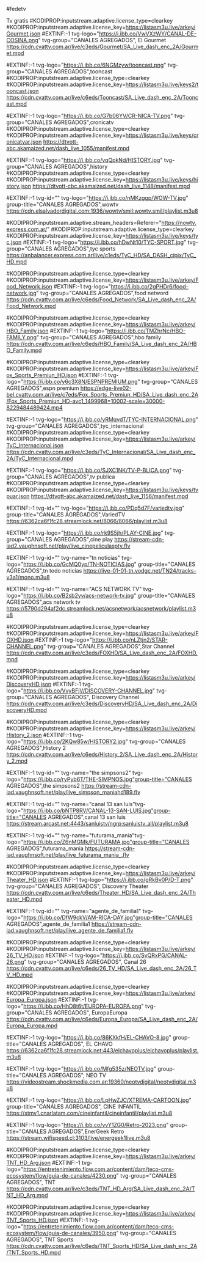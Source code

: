 
#fedetv

Tv gratis 
#KODIPROP:inputstream.adaptive.license_type=clearkey
#KODIPROP:inputstream.adaptive.license_key=https://listasm3u.live/arkey/Gourmet.json
#EXTINF:-1 tvg-logo="https://i.ibb.co/VwVXzWY/CANAL-DE-COSINA.png" tvg-group="CANALES AGREGADOS", El Gourmet 
https://cdn.cvattv.com.ar/live/c3eds/Gourmet/SA_Live_dash_enc_2A/Gourmet.mpd

#EXTINF:-1 tvg-logo="https://i.ibb.co/6NGMzyw/tooncast.png" tvg-group="CANALES AGREGADOS",tooncast
#KODIPROP:inputstream.adaptive.license_type=clearkey
#KODIPROP:inputstream.adaptive.license_key=https://listasm3u.live/keys2/tooncast.json
https://cdn.cvattv.com.ar/live/c6eds/Tooncast/SA_Live_dash_enc_2A/Tooncast.mpd

#EXTINF:-1 tvg-logo="https://i.ibb.co/G7b06YV/CR-NICA-TV.png" tvg-group="CANALES AGREGADOS",cronicatv
#KODIPROP:inputstream.adaptive.license_type=clearkey
#KODIPROP:inputstream.adaptive.license_key=https://listasm3u.live/keys/cronicatvar.json
https://dtvott-abc.akamaized.net/dash_live_1055/manifest.mpd

#EXTINF:-1 tvg-logo="https://i.ibb.co/vqQpkNd/HISTORY.jpg" tvg-group="CANALES AGREGADOS",history
#KODIPROP:inputstream.adaptive.license_type=clearkey
#KODIPROP:inputstream.adaptive.license_key=https://listasm3u.live/keys/history.json
https://dtvott-cbc.akamaized.net/dash_live_1148/manifest.mpd

#EXTINF:-1 tvg-id="" tvg-logo="https://i.ibb.co/nMKzggp/WOW-TV.jpg" group-title="CANALES AGREGADOS",wowtv
https://cdn.elsalvadordigital.com:1936/wowtv/smil:wowtv.smil/playlist.m3u8

#KODIPROP:inputstream.adaptive.stream_headers=Referer="https://nowtv.express.com.ar/"
#KODIPROP:inputstream.adaptive.license_type=clearkey
#KODIPROP:inputstream.adaptive.license_key=https://listasm3u.live/keys/tyc.json
#EXTINF:-1 tvg-logo="https://i.ibb.co/hDwNt10/TYC-SPORT.jpg" tvg-group="CANALES AGREGADOS",tyc sports
https://anbalancer.express.com.ar/live/c1eds/TyC_HD/SA_DASH_cipix/TyC_HD.mpd

#KODIPROP:inputstream.adaptive.license_type=clearkey
#KODIPROP:inputstream.adaptive.license_key=https://listasm3u.live/arkey/Food_Network.json
#EXTINF:-1 tvg-logo="https://i.ibb.co/2gPHDr6/food-network.jpg" tvg-group="CANALES AGREGADOS",food netword
https://cdn.cvattv.com.ar/live/c6eds/Food_Network/SA_Live_dash_enc_2A/Food_Network.mpd

#KODIPROP:inputstream.adaptive.license_type=clearkey
#KODIPROP:inputstream.adaptive.license_key=https://listasm3u.live/arkey/HBO_Family.json
#EXTINF:-1 tvg-logo="https://i.ibb.co/TMZhrNc/HBO-FAMILY.png" tvg-group="CANALES AGREGADOS",hbo family
https://cdn.cvattv.com.ar/live/c6eds/HBO_Family/SA_Live_dash_enc_2A/HBO_Family.mpd

#KODIPROP:inputstream.adaptive.license_type=clearkey
#KODIPROP:inputstream.adaptive.license_key=https://listasm3u.live/arkey/Fox_Sports_Premiun_HD.json
#EXTINF:-1 tvg-logo="https://i.ibb.co/y6c3X8N/ESPNPREMIUM.png" tvg-group="CANALES AGREGADOS",espn premium
https://edge-live02-bel.cvattv.com.ar/live/c7eds/Fox_Sports_Premiun_HD/SA_Live_dash_enc_2A/Fox_Sports_Premiun_HD-avc1_1499968=10002-scale=30000-8229484489424.mp4

#EXTINF:-1 tvg-logo="https://i.ibb.co/yRMqvdT/TYC-INTERNACIONAL.png" tvg-group="CANALES AGREGADOS",tyc_internacional
#KODIPROP:inputstream.adaptive.license_type=clearkey
#KODIPROP:inputstream.adaptive.license_key=https://listasm3u.live/arkey/TyC_Internacional.json
https://cdn.cvattv.com.ar/live/c3eds/TyC_Internacional/SA_Live_dash_enc_2A/TyC_Internacional.mpd

#EXTINF:-1 tvg-logo="https://i.ibb.co/SJXC1NK/TV-P-BLICA.png" tvg-group="CANALES AGREGADOS",tv publica
#KODIPROP:inputstream.adaptive.license_type=clearkey
#KODIPROP:inputstream.adaptive.license_key=https://listasm3u.live/keys/tvpuar.json
https://dtvott-abc.akamaized.net/dash_live_1156/manifest.mpd

#EXTINF:-1 tvg-id="" tvg-logo="https://i.ibb.co/PDq5d7F/variedtv.jpg" group-title="CANALES AGREGADOS",VariedTV
https://6362ca6f1fc28.streamlock.net/8066/8066/playlist.m3u8

#EXTINF:-1 tvg-logo="https://i.ibb.co/rk9S5jh/PLAY-CINE.jpg" tvg-group="CANALES AGREGADOS",cine play
https://stream-cdn-iad2.vaughnsoft.net/play/live_cinepeliculaspty.flv

#EXTINF:-1 tvg-id="" tvg-name="tn noticias" tvg-logo="https://i.ibb.co/GcMQ0yp/TN-NOTICIAS.jpg" group-title="CANALES AGREGADOS",tn todo noticias
https://live-01-01-tn.vodgc.net/TN24/tracks-v3a1/mono.m3u8

#EXTINF:-1 tvg-id="" tvg-name="ACS NETWORK TV" tvg-logo="https://i.ibb.co/B2sb2yv/acs-network-tv.jpg" group-title="CANALES AGREGADOS",acs network tv
https://5790d294af2dc.streamlock.net/acsnetwork/acsnetwork/playlist.m3u8

#KODIPROP:inputstream.adaptive.license_type=clearkey
#KODIPROP:inputstream.adaptive.license_key=https://listasm3u.live/arkey/FOXHD.json
#EXTINF:-1 tvg-logo="https://i.ibb.co/nLZtjn2/STAR-CHANNEL.png" tvg-group="CANALES AGREGADOS",Star Channel 
https://cdn.cvattv.com.ar/live/c3eds/FOXHD/SA_Live_dash_enc_2A/FOXHD.mpd

#KODIPROP:inputstream.adaptive.license_type=clearkey
#KODIPROP:inputstream.adaptive.license_key=https://listasm3u.live/arkey/DiscoveryHD.json
#EXTINF:-1 tvg-logo="https://i.ibb.co/VvyBFjV/DISCOVERY-CHANNEL.jpg" tvg-group="CANALES AGREGADOS", Discovery Channel 
https://cdn.cvattv.com.ar/live/c3eds/DiscoveryHD/SA_Live_dash_enc_2A/DiscoveryHD.mpd

#KODIPROP:inputstream.adaptive.license_type=clearkey
#KODIPROP:inputstream.adaptive.license_key=https://listasm3u.live/arkey/History_2.json
#EXTINF:-1 tvg-logo="https://i.ibb.co/2KQw85w/HISTORY2.jpg" tvg-group="CANALES AGREGADOS",History 2 
https://cdn.cvattv.com.ar/live/c6eds/History_2/SA_Live_dash_enc_2A/History_2.mpd

#EXTINF:-1 tvg-id="" tvg-name="the simpsons2" tvg-logo="https://i.ibb.co/ryPyb6T/THE-SIMPNOS.jpg"group-title="CANALES AGREGADOS",the simpsons2
https://stream-cdn-iad.vaughnsoft.net/play/live_simpson_maniahd189.flv

#EXTINF:-1 tvg-id="" tvg-name="canal 13 san luis"tvg-logo="https://i.ibb.co/bNTP8RV/CANAL-13-SAN-LUIS.jpg"group-title="CANALES AGREGADOS",canal 13 san luis
https://stream.arcast.net:4443/sanluistv/ngrp:sanluistv_all/playlist.m3u8

#EXTINF:-1 tvg-id="" tvg-name="futurama_mania"tvg-logo="https://i.ibb.co/Z6nMGMk/FUTURAMA.jpg"group-title="CANALES AGREGADOS",futurama_mania
https://stream-cdn-iad.vaughnsoft.net/play/live_futurama_mania_.flv

#KODIPROP:inputstream.adaptive.license_type=clearkey
#KODIPROP:inputstream.adaptive.license_key=https://listasm3u.live/arkey/Theater_HD.json
#EXTINF:-1 tvg-logo="https://i.ibb.co/gRkBv0P/D-T.png" tvg-group="CANALES AGREGADOS", Discovery Theater 
https://cdn.cvattv.com.ar/live/c6eds/Theater_HD/SA_Live_dash_enc_2A/Theater_HD.mpd

#EXTINF:-1 tvg-id="" tvg-name="agente_de_familia1" tvg-logo="https://i.ibb.co/DfW9ckV/AM-RICA-DAY.jpg"group-title="CANALES AGREGADOS",agente_de_familia1
https://stream-cdn-iad.vaughnsoft.net/play/live_agente_de_familia1.flv

#KODIPROP:inputstream.adaptive.license_type=clearkey
#KODIPROP:inputstream.adaptive.license_key=https://listasm3u.live/arkey/26_TV_HD.json
#EXTINF:-1 tvg-logo="https://i.ibb.co/SvQRxPG/CANAL-26.png" tvg-group="CANALES AGREGADOS", Canal 26 
https://cdn.cvattv.com.ar/live/c6eds/26_TV_HD/SA_Live_dash_enc_2A/26_TV_HD.mpd

#KODIPROP:inputstream.adaptive.license_type=clearkey
#KODIPROP:inputstream.adaptive.license_key=https://listasm3u.live/arkey/Europa_Europa.json
#EXTINF:-1 tvg-logo="https://i.ibb.co/HhD8t6t/EUROPA-EUROPA.png" tvg-group="CANALES AGREGADOS", EuropaEuropa 
https://cdn.cvattv.com.ar/live/c6eds/Europa_Europa/SA_Live_dash_enc_2A/Europa_Europa.mpd

#EXTINF:-1 tvg-logo="https://i.ibb.co/86KXkfH/EL-CHAVO-8.jpg" group-title="CANALES AGREGADOS", EL CHAVO
https://6362ca6f1fc28.streamlock.net:443/elchavoplus/elchavoplus/playlist.m3u8

#EXTINF:-1 tvg-logo="https://i.ibb.co/Mfg535z/NEOTV.jpg" group-title="CANALES AGREGADOS", NEO TV
https://videostream.shockmedia.com.ar:19360/neotvdigital/neotvdigital.m3u8

#EXTINF:-1 tvg-logo="https://i.ibb.co/LpHwZJC/XTREMA-CARTOON.jpg" group-title="CANALES AGREGADOS", CINE INFANTIL
https://stmv1.cnarlatam.com/cineinfantil/cineinfantil/playlist.m3u8

#EXTINF:-1 tvg-logo="https://i.ibb.co/vvY1ZG0/Retro-2023.png" group-title="CANALES AGREGADOS",EnerGeek Retro
https://stream.wifispeed.cl:3103/live/energeek1live.m3u8

#KODIPROP:inputstream.adaptive.license_type=clearkey
#KODIPROP:inputstream.adaptive.license_key=https://listasm3u.live/arkey/TNT_HD_Arg.json
#EXTINF:-1 tvg-logo="https://entretenimiento.flow.com.ar/content/dam/teco-cms-ecosystem/flow/guia-de-canales/4230.png" tvg-group="CANALES AGREGADOS", TNT 
https://cdn.cvattv.com.ar/live/c3eds/TNT_HD_Arg/SA_Live_dash_enc_2A/TNT_HD_Arg.mpd

#KODIPROP:inputstream.adaptive.license_type=clearkey
#KODIPROP:inputstream.adaptive.license_key=https://listasm3u.live/arkey/TNT_Sports_HD.json
#EXTINF:-1 tvg-logo="https://entretenimiento.flow.com.ar/content/dam/teco-cms-ecosystem/flow/guia-de-canales/3950.png" tvg-group="CANALES AGREGADOS", TNT Sports 
https://cdn.cvattv.com.ar/live/c6eds/TNT_Sports_HD/SA_Live_dash_enc_2A/TNT_Sports_HD.mpd



